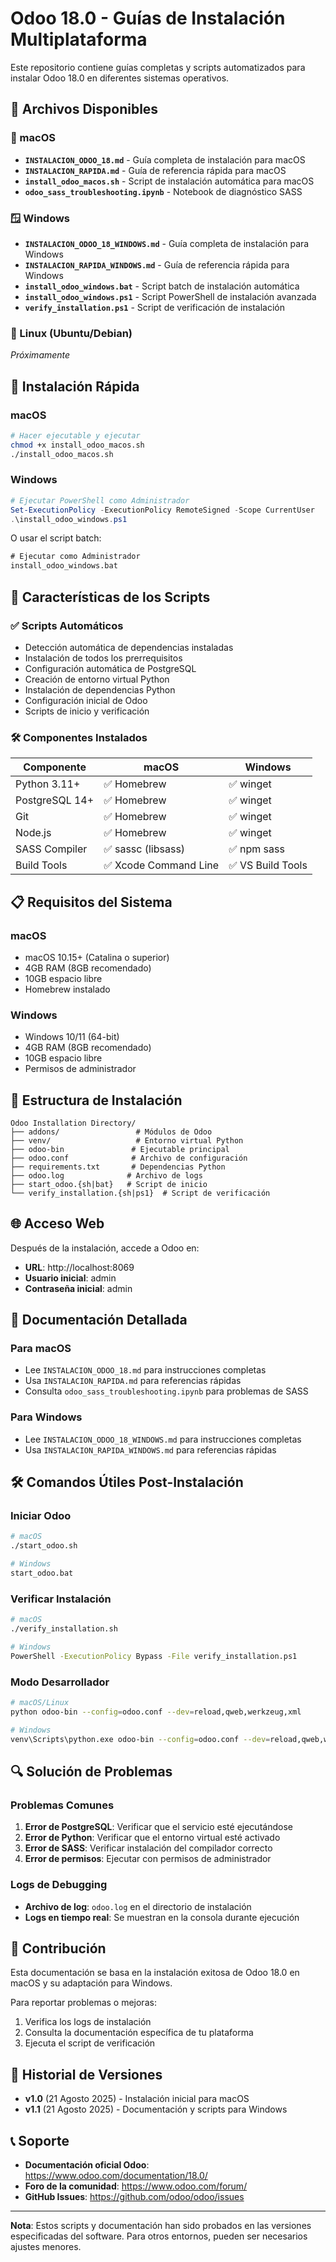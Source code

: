# Odoo 18.0 - Guías de Instalación Multiplataforma

Este repositorio contiene guías completas y scripts automatizados para instalar Odoo 18.0 en diferentes sistemas operativos.

## 📁 Archivos Disponibles

### 🍎 macOS
- **`INSTALACION_ODOO_18.md`** - Guía completa de instalación para macOS
- **`INSTALACION_RAPIDA.md`** - Guía de referencia rápida para macOS  
- **`install_odoo_macos.sh`** - Script de instalación automática para macOS
- **`odoo_sass_troubleshooting.ipynb`** - Notebook de diagnóstico SASS

### 🪟 Windows
- **`INSTALACION_ODOO_18_WINDOWS.md`** - Guía completa de instalación para Windows
- **`INSTALACION_RAPIDA_WINDOWS.md`** - Guía de referencia rápida para Windows
- **`install_odoo_windows.bat`** - Script batch de instalación automática
- **`install_odoo_windows.ps1`** - Script PowerShell de instalación avanzada
- **`verify_installation.ps1`** - Script de verificación de instalación

### 🐧 Linux (Ubuntu/Debian)
*Próximamente*

## 🚀 Instalación Rápida

### macOS
```bash
# Hacer ejecutable y ejecutar
chmod +x install_odoo_macos.sh
./install_odoo_macos.sh
```

### Windows
```powershell
# Ejecutar PowerShell como Administrador
Set-ExecutionPolicy -ExecutionPolicy RemoteSigned -Scope CurrentUser
.\install_odoo_windows.ps1
```

O usar el script batch:
```cmd
# Ejecutar como Administrador
install_odoo_windows.bat
```

## 🎯 Características de los Scripts

### ✅ Scripts Automáticos
- Detección automática de dependencias instaladas
- Instalación de todos los prerrequisitos
- Configuración automática de PostgreSQL
- Creación de entorno virtual Python
- Instalación de dependencias Python
- Configuración inicial de Odoo
- Scripts de inicio y verificación

### 🛠️ Componentes Instalados

| Componente | macOS | Windows |
|------------|-------|---------|
| Python 3.11+ | ✅ Homebrew | ✅ winget |
| PostgreSQL 14+ | ✅ Homebrew | ✅ winget |
| Git | ✅ Homebrew | ✅ winget |
| Node.js | ✅ Homebrew | ✅ winget |
| SASS Compiler | ✅ sassc (libsass) | ✅ npm sass |
| Build Tools | ✅ Xcode Command Line | ✅ VS Build Tools |

## 📋 Requisitos del Sistema

### macOS
- macOS 10.15+ (Catalina o superior)
- 4GB RAM (8GB recomendado)
- 10GB espacio libre
- Homebrew instalado

### Windows  
- Windows 10/11 (64-bit)
- 4GB RAM (8GB recomendado)
- 10GB espacio libre
- Permisos de administrador

## 🔧 Estructura de Instalación

```
Odoo Installation Directory/
├── addons/                 # Módulos de Odoo
├── venv/                   # Entorno virtual Python  
├── odoo-bin               # Ejecutable principal
├── odoo.conf              # Archivo de configuración
├── requirements.txt       # Dependencias Python
├── odoo.log              # Archivo de logs
├── start_odoo.{sh|bat}   # Script de inicio
└── verify_installation.{sh|ps1}  # Script de verificación
```

## 🌐 Acceso Web

Después de la instalación, accede a Odoo en:
- **URL**: http://localhost:8069
- **Usuario inicial**: admin  
- **Contraseña inicial**: admin

## 📖 Documentación Detallada

### Para macOS
- Lee `INSTALACION_ODOO_18.md` para instrucciones completas
- Usa `INSTALACION_RAPIDA.md` para referencias rápidas
- Consulta `odoo_sass_troubleshooting.ipynb` para problemas de SASS

### Para Windows
- Lee `INSTALACION_ODOO_18_WINDOWS.md` para instrucciones completas  
- Usa `INSTALACION_RAPIDA_WINDOWS.md` para referencias rápidas

## 🛠️ Comandos Útiles Post-Instalación

### Iniciar Odoo
```bash
# macOS
./start_odoo.sh

# Windows  
start_odoo.bat
```

### Verificar Instalación
```bash
# macOS
./verify_installation.sh

# Windows
PowerShell -ExecutionPolicy Bypass -File verify_installation.ps1
```

### Modo Desarrollador
```bash
# macOS/Linux
python odoo-bin --config=odoo.conf --dev=reload,qweb,werkzeug,xml

# Windows
venv\Scripts\python.exe odoo-bin --config=odoo.conf --dev=reload,qweb,werkzeug,xml
```

## 🔍 Solución de Problemas

### Problemas Comunes
1. **Error de PostgreSQL**: Verificar que el servicio esté ejecutándose
2. **Error de Python**: Verificar que el entorno virtual esté activado  
3. **Error de SASS**: Verificar instalación del compilador correcto
4. **Error de permisos**: Ejecutar con permisos de administrador

### Logs de Debugging
- **Archivo de log**: `odoo.log` en el directorio de instalación
- **Logs en tiempo real**: Se muestran en la consola durante ejecución

## 🤝 Contribución

Esta documentación se basa en la instalación exitosa de Odoo 18.0 en macOS y su adaptación para Windows. 

Para reportar problemas o mejoras:
1. Verifica los logs de instalación
2. Consulta la documentación específica de tu plataforma
3. Ejecuta el script de verificación

## 📅 Historial de Versiones

- **v1.0** (21 Agosto 2025) - Instalación inicial para macOS
- **v1.1** (21 Agosto 2025) - Documentación y scripts para Windows

## 📞 Soporte

- **Documentación oficial Odoo**: https://www.odoo.com/documentation/18.0/
- **Foro de la comunidad**: https://www.odoo.com/forum/
- **GitHub Issues**: https://github.com/odoo/odoo/issues

---

**Nota**: Estos scripts y documentación han sido probados en las versiones especificadas del software. Para otros entornos, pueden ser necesarios ajustes menores.
